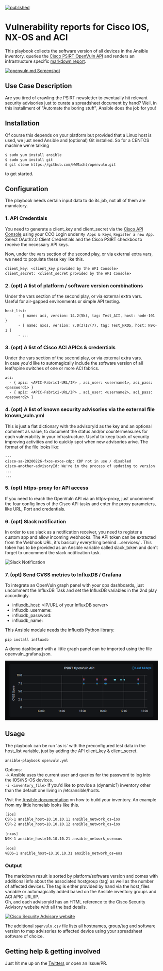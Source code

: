 [![published](https://static.production.devnetcloud.com/codeexchange/assets/images/devnet-published.svg)](https://developer.cisco.com/codeexchange/github/repo/NWMichl/openvuln)

# Vulnerability reports for Cisco IOS, NX-OS and ACI 

This playbook collects the software version of all devices in the Ansible inventory, queries the [Cisco PSIRT OpenVuln API](https://developer.cisco.com/psirt/) and renders an infrastructure specific [markdown report](https://github.com/NWMichl/openvuln/blob/main/openvuln.md).  
  
  
[![openvuln.md Screenshot](/pictures/openvuln.md.png)](https://github.com/NWMichl/openvuln/blob/main/openvuln.md)
  
## Use Case Description

Are you tired of crawling the PSIRT newsletter to eventually hit relevant security advisories just to curate a spreadsheet document by hand? Well, in this installment of "Automate the boring stuff", Ansible does the job for you!

## Installation

Of course this depends on your platform but provided that a Linux host is used, we just need Ansible and (optional) Git installed. So for a CENTOS machine we're talking

    $ sudo yum install ansible
    $ sudo yum install git
    $ git clone https://github.com/NWMichl/openvuln.git

to get started.

## Configuration

The playbook needs certain input data to do its job, not all of them are mandatory.

### 1. API Credentials

You need to generate a client_key and client_secret via the [Cisco API Console](https://apiconsole.cisco.com/) using your CCO Login under `My Apps & Keys`, `Register a new App`. Select OAuth2.0 Client Credentials and the Cisco PSIRT checkbox to receive the necessary API keys.

Now, under the vars section of the second play, or via external extra vars, we need to populate these key like this.

    client_key: <client_key provided by the API Console> 
    client_secret: <client_secret provided by the API Console>

### 2. (opt) A list of platform / software version combinations

Under the vars section of the second play, or via external extra vars.  
Useful for air-gapped environments or simple API testing.

    host_list:
          - { name: aci, version: 14.2(5k), tag: Test_ACI, host: node-101 }
          - { name: nxos, version: 7.0(3)I7(7), tag: Test_NXOS, host: N9K-1 }
          - ...

### 3. (opt) A list of Cisco ACI APICs & credentials

Under the vars section of the second play, or via external extra vars.  
In case you'd like to automagically include the software version of all leaf/spine switches of one or more ACI fabrics.   

    aci:
      - { apic: <APIC-Fabric1-URL/IP> , aci_user: <username1>, aci_pass: <password1> }
      - { apic: <APIC-Fabric2-URL/IP> , aci_user: <username2>, aci_pass: <password2> }

### 4. (opt) A list of known security advisories via the external file known_vuln.yml

This is just a flat dictionary with the advisoryId as the key and an optional comment as value, to document the status and/or countermeasures for each vulnerability in your infrastructure. Useful to keep track of security improving activities and to quickly spot when new advisories arive. The format of the file looks like:

    ---
    cisco-sa-20200226-fxos-nxos-cdp: CDP not in use / disabled
    cisco-another-advisoryId: We're in the process of updating to version ...
    ...

### 5. (opt) https-proxy for API access 

If you need to reach the OpenVuln API via an https-proxy, just uncomment the four config lines of the Cisco API tasks and enter the proxy parameters, like URL, Port and credentials.

### 6. (opt) Slack notification

In order to use slack as a notification receiver, you need to register a custom app and allow incoming webhooks. The API token can be extracted from the Webhook URL, it's basically everything behind ...services/ . This token has to be provided as an Ansible variable called slack_token and don't forget to uncomment the slack notification task.

![Slack Notification](/pictures/slack_openvuln.jpg)

### 7. (opt) Send CVSS metrics to InfluxDB / Grafana 

To integrate an OpenVuln graph panel with your ops dashboards, just uncomment the InfluxDB Task and set the InfluxDB variables in the 2nd play accordingly.

* influxdb_host: <IP/URL of your InfluxDB server> 
* influxdb_username: <Username with write permissions>
* influxdb_password: <Password>
* influxdb_name: <Database name>
  
This Ansible module needs the influxdb Python library:

`pip install influxdb`

A demo dashboard with a little graph panel can be imported using the file openvuln_grafana.json.

![OpenVuln graph panel](/pictures/grafana_panel.png)

## Usage

The playbook can be run 'as is' with the preconfigured test data in the host_list variable, just by adding the API client_key & client_secret.

`ansible-playbook openvuln.yml`

Options:  
`-k` Ansible uses the current user and queries for the password to log into the IOS/NS-OS devices.  
`-i <inventory_file>` If you'd like to provide a (dynamic?) inventory other than the default one living in /etc/ansible/hosts.

Visit the [Ansible documentation](https://docs.ansible.com/ansible/latest/user_guide/intro_inventory.html) on how to build your inventory. An example from my little homelab looks like this.

```
[ios]
CSR-1 ansible_host=10.10.10.11 ansible_network_os=ios
CSR-2 ansible_host=10.10.10.12 ansible_network_os=ios

[nxos]
N9K-1 ansible_host=10.10.10.21 ansible_network_os=nxos

[eos]
vEOS-1 ansible_host=10.10.10.31 ansible_network_os=eos
```

### Output

The markdown result is sorted by platform/software version and comes with additional info about the associated hostgroup (tag) as well as the number of affected devices. The tag is either provided by hand via the host_files variable or automagically added based on the Ansible inventory groups and ACI APIC URL/IP.  
Oh, and each advisoryId has an HTML reference to the Cisco Security Advisory website with all the bad details.

[![Cisco Security Advisory website](/pictures/sec_adv.png)](https://tools.cisco.com/security/center/content/CiscoSecurityAdvisory/cisco-sa-nxosbgp-mvpn-dos-K8kbCrJp)  

The additional `openvuln.csv` file lists all hostnames, group/tag and software version to map advisories to affected device using your spreadsheet software of choice. 

## Getting help & getting involved

Just hit me up on the [Twitters](https://twitter.com/nwmichl) or open an Issue/PR.
